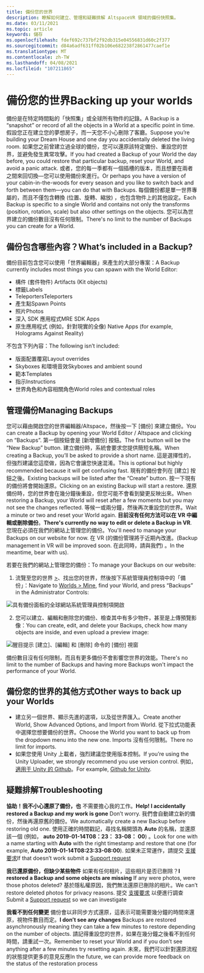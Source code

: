 ```yaml
---
title: 備份您的世界
description: 瞭解如何建立、管理和疑難排解 AltspaceVR 領域的備份快照集。
ms.date: 03/11/2021
ms.topic: article
keywords: 儲存
ms.openlocfilehash: fdef692c737bf2f92db315e04556831d60c2f377
ms.sourcegitcommit: d84a6adf631ff02b106e682238f2861477caef1e
ms.translationtype: MT
ms.contentlocale: zh-TW
ms.lasthandoff: 04/08/2021
ms.locfileid: "107211865"
---
```

# <a name="backing-up-your-worlds"></a><span data-ttu-id="0e564-104">備份您的世界</span><span class="sxs-lookup"><span data-stu-id="0e564-104">Backing up your worlds</span></span>

<span data-ttu-id="0e564-105">備份是在特定時間點的「快照集」或全球所有物件的記錄。</span><span class="sxs-lookup"><span data-stu-id="0e564-105">A Backup is a “snapshot” or record of all the objects in a World at a specific point in time.</span></span> <span data-ttu-id="0e564-106">假設您正在建立您的夢想房子，而一天您不小心刪除了客廳。</span><span class="sxs-lookup"><span data-stu-id="0e564-106">Suppose you’re building your Dream House and one day you accidentally deleted the living room.</span></span> <span data-ttu-id="0e564-107">如果您之前曾建立過全球的備份，您可以還原該特定備份、重設您的世界，並避免發生異常攻擊。</span><span class="sxs-lookup"><span data-stu-id="0e564-107">If you had created a Backup of your World the day before, you could restore that particular backup, reset your World, and avoid a panic attack.</span></span> <span data-ttu-id="0e564-108">或者，您的每一季都有一個插槽的版本，而且想要在兩者之間來回切換—您可以使用備份來進行。</span><span class="sxs-lookup"><span data-stu-id="0e564-108">Or perhaps you have a version of your cabin-in-the-woods for every season and you like to switch back and forth between them—you can do that with Backups.</span></span> <span data-ttu-id="0e564-109">每個備份都是單一世界專屬的，而且不僅包含轉換 (位置、旋轉、縮放) ，也包含物件上的其他設定。</span><span class="sxs-lookup"><span data-stu-id="0e564-109">Each Backup is specific to a single World and contains not only the transforms (position, rotation, scale) but also other settings on the objects.</span></span> <span data-ttu-id="0e564-110">您可以為世界建立的備份數目沒有任何限制。</span><span class="sxs-lookup"><span data-stu-id="0e564-110">There's no limit to the number of Backups you can create for a World.</span></span>  

## <a name="whats-included-in-a-backup"></a><span data-ttu-id="0e564-111">備份包含哪些內容？</span><span class="sxs-lookup"><span data-stu-id="0e564-111">What’s included in a Backup?</span></span>

<span data-ttu-id="0e564-112">備份目前包含您可以使用「世界編輯器」來產生的大部分專案：</span><span class="sxs-lookup"><span data-stu-id="0e564-112">A Backup currently includes most things you can spawn with the World Editor:</span></span>
* <span data-ttu-id="0e564-113">構件 (套件物件) </span><span class="sxs-lookup"><span data-stu-id="0e564-113">Artifacts (Kit objects)</span></span>
* <span data-ttu-id="0e564-114">標籤</span><span class="sxs-lookup"><span data-stu-id="0e564-114">Labels</span></span>
* <span data-ttu-id="0e564-115">Teleporters</span><span class="sxs-lookup"><span data-stu-id="0e564-115">Teleporters</span></span>
* <span data-ttu-id="0e564-116">產生點</span><span class="sxs-lookup"><span data-stu-id="0e564-116">Spawn Points</span></span>
* <span data-ttu-id="0e564-117">照片</span><span class="sxs-lookup"><span data-stu-id="0e564-117">Photos</span></span>
* <span data-ttu-id="0e564-118">深入 SDK 應用程式</span><span class="sxs-lookup"><span data-stu-id="0e564-118">MRE SDK Apps</span></span>
* <span data-ttu-id="0e564-119">原生應用程式 (例如，針對現實的全像) </span><span class="sxs-lookup"><span data-stu-id="0e564-119">Native Apps (for example, Holograms Against Reality)</span></span>

<span data-ttu-id="0e564-120">不包含下列內容：</span><span class="sxs-lookup"><span data-stu-id="0e564-120">The following isn’t included:</span></span>

* <span data-ttu-id="0e564-121">版面配置覆寫</span><span class="sxs-lookup"><span data-stu-id="0e564-121">Layout overrides</span></span>
* <span data-ttu-id="0e564-122">Skyboxes 和環境音效</span><span class="sxs-lookup"><span data-stu-id="0e564-122">Skyboxes and ambient sound</span></span>
* <span data-ttu-id="0e564-123">範本</span><span class="sxs-lookup"><span data-stu-id="0e564-123">Templates</span></span>
* <span data-ttu-id="0e564-124">指示</span><span class="sxs-lookup"><span data-stu-id="0e564-124">Instructions</span></span>
* <span data-ttu-id="0e564-125">世界角色和內容相關角色</span><span class="sxs-lookup"><span data-stu-id="0e564-125">World roles and contextual roles</span></span>

## <a name="managing-backups"></a><span data-ttu-id="0e564-126">管理備份</span><span class="sxs-lookup"><span data-stu-id="0e564-126">Managing Backups</span></span>

<span data-ttu-id="0e564-127">您可以藉由開啟您的世界編輯器/Altspace，然後按一下 [備份] 來建立備份。</span><span class="sxs-lookup"><span data-stu-id="0e564-127">You can create a Backup by opening your World Editor / Altspace and clicking on “Backups”.</span></span> <span data-ttu-id="0e564-128">第一個按鈕會是 [新增備份] 按鈕。</span><span class="sxs-lookup"><span data-stu-id="0e564-128">The first button will be the “New Backup” button.</span></span> <span data-ttu-id="0e564-129">建立備份時，系統會要求您提供簡短名稱。</span><span class="sxs-lookup"><span data-stu-id="0e564-129">When creating a Backup, you’ll be asked to provide a short name.</span></span> <span data-ttu-id="0e564-130">這是選擇性的，但強烈建議您這麼做，因為它會讓您快速混淆。</span><span class="sxs-lookup"><span data-stu-id="0e564-130">This is optional but highly recommended because it will get confusing fast.</span></span> <span data-ttu-id="0e564-131">現有的備份會列在 [建立] 按鈕之後。</span><span class="sxs-lookup"><span data-stu-id="0e564-131">Existing backups will be listed after the “Create” button.</span></span> <span data-ttu-id="0e564-132">按一下現有的備份將會開始還原。</span><span class="sxs-lookup"><span data-stu-id="0e564-132">Clicking on an existing Backup will start a restore.</span></span> <span data-ttu-id="0e564-133">還原備份時，您的世界會在幾分鐘後重設，但您可能不會看到變更反映出來。</span><span class="sxs-lookup"><span data-stu-id="0e564-133">When restoring a Backup, your World will reset after a few moments but you may not see the changes reflected.</span></span> <span data-ttu-id="0e564-134">等候一或兩分鐘，然後再次重設您的世界。</span><span class="sxs-lookup"><span data-stu-id="0e564-134">Wait a minute or two and reset your World again.</span></span> <span data-ttu-id="0e564-135">**目前沒有任何方法可以在 VR 中編輯或刪除備份**。</span><span class="sxs-lookup"><span data-stu-id="0e564-135">**There's currently no way to edit or delete a Backup in VR**.</span></span> <span data-ttu-id="0e564-136">您現在必須在我們的網站上管理您的備份。</span><span class="sxs-lookup"><span data-stu-id="0e564-136">You'll need to manage your Backups on our website for now.</span></span> <span data-ttu-id="0e564-137">在 VR (的備份管理將于近期內改進。</span><span class="sxs-lookup"><span data-stu-id="0e564-137">(Backup management in VR will be improved soon.</span></span> <span data-ttu-id="0e564-138">在此同時，請與我們) 。</span><span class="sxs-lookup"><span data-stu-id="0e564-138">In the meantime, bear with us).</span></span>

<span data-ttu-id="0e564-139">若要在我們的網站上管理您的備份：</span><span class="sxs-lookup"><span data-stu-id="0e564-139">To manage your Backups on our website:</span></span>

1. <span data-ttu-id="0e564-140">流覽至您的世界 [>](https://account.altvr.com/users/sign_in)、找出您的世界，然後按下系統管理員控制項中的「備份」：</span><span class="sxs-lookup"><span data-stu-id="0e564-140">Navigate to [Worlds > Mine](https://account.altvr.com/users/sign_in), find your World, and press “Backups” in the Administrator Controls:</span></span>

![具有備份面板的全球網站系統管理員控制項開啟](images/world-backup-img-01.png)

2. <span data-ttu-id="0e564-142">您可以建立、編輯和刪除您的備份、檢查其中有多少物件，甚至是上傳預覽影像：</span><span class="sxs-lookup"><span data-stu-id="0e564-142">You can create, edit, and delete your Backups, check how many objects are inside, and even upload a preview image:</span></span> 

![醒目提示 [建立]、[編輯] 和 [刪除] 命令的 [備份] 視窗](images/world-backup-img-02.png)

<span data-ttu-id="0e564-144">備份數目沒有任何限制，而且有更多備份不會影響您世界的效能。</span><span class="sxs-lookup"><span data-stu-id="0e564-144">There's no limit to the number of Backups and having more Backups won't impact the performance of your World.</span></span>

## <a name="other-ways-to-back-up-your-worlds"></a><span data-ttu-id="0e564-145">備份您的世界的其他方式</span><span class="sxs-lookup"><span data-stu-id="0e564-145">Other ways to back up your Worlds</span></span>

* <span data-ttu-id="0e564-146">建立另一個世界、顯示先進的選項，以及從世界匯入。</span><span class="sxs-lookup"><span data-stu-id="0e564-146">Create another World, Show Advanced Options, and Import from World.</span></span> <span data-ttu-id="0e564-147">從下拉式功能表中選擇您想要備份的世界。</span><span class="sxs-lookup"><span data-stu-id="0e564-147">Choose the World you want to back up from the dropdown menu into the new one.</span></span> <span data-ttu-id="0e564-148">Imports 沒有任何限制。</span><span class="sxs-lookup"><span data-stu-id="0e564-148">There no limit for imports.</span></span>
* <span data-ttu-id="0e564-149">如果您使用 Unity 上載者，強烈建議您使用版本控制。</span><span class="sxs-lookup"><span data-stu-id="0e564-149">If you’re using the Unity Uploader, we strongly recommend you use version control.</span></span> <span data-ttu-id="0e564-150">例如， [適用于 Unity 的 Github](https://unity.github.com)。</span><span class="sxs-lookup"><span data-stu-id="0e564-150">For example, [Github for Unity](https://unity.github.com).</span></span>

## <a name="troubleshooting"></a><span data-ttu-id="0e564-151">疑難排解</span><span class="sxs-lookup"><span data-stu-id="0e564-151">Troubleshooting</span></span>

<span data-ttu-id="0e564-152">**協助！我不小心還原了備份，也** 不需要擔心我的工作。</span><span class="sxs-lookup"><span data-stu-id="0e564-152">**Help! I accidentally restored a Backup and my work is gone** Don’t worry.</span></span> <span data-ttu-id="0e564-153">我們會自動建立新的備份，然後再還原舊的備份。</span><span class="sxs-lookup"><span data-stu-id="0e564-153">We automatically create a new Backup before restoring old one.</span></span> <span data-ttu-id="0e564-154">使用正確的時間戳記，尋找名稱開頭為 **Auto** 的名稱，並還原該一個 (例如， **auto 2019-01-14T08：23： 33-08： 00**) 。</span><span class="sxs-lookup"><span data-stu-id="0e564-154">Look for one with a name starting with **Auto** with the right timestamp and restore that one (for example, **Auto 2019-01-14T08:23:33-08:00**).</span></span>  <span data-ttu-id="0e564-155">如果未正常運作，請提交 [支援要求](https://help.altvr.com/hc/requests/new)</span><span class="sxs-lookup"><span data-stu-id="0e564-155">If that doesn’t work submit a [Support request](https://help.altvr.com/hc/requests/new)</span></span>

<span data-ttu-id="0e564-156">**我已還原備份，但缺少某些物件** 如果有任何相片，這些相片是否已刪除？</span><span class="sxs-lookup"><span data-stu-id="0e564-156">**I restored a Backup and some objects are missing** If any were photos, were those photos deleted?</span></span> <span data-ttu-id="0e564-157">基於隱私權原因，我們無法還原已刪除的相片。</span><span class="sxs-lookup"><span data-stu-id="0e564-157">We can’t restore deleted photos for privacy reasons.</span></span> <span data-ttu-id="0e564-158">提交 [支援要求](https://help.altvr.com/hc/requests/new) 以便進行調查</span><span class="sxs-lookup"><span data-stu-id="0e564-158">Submit a [Support request](https://help.altvr.com/hc/requests/new) so we can investigate</span></span>

<span data-ttu-id="0e564-159">**我看不到任何變更** 備份會以非同步方式還原，這表示可能需要幾分鐘的時間來還原，視物件數目而定。</span><span class="sxs-lookup"><span data-stu-id="0e564-159">**I don’t see any changes** Backups are restored asynchronously meaning they can take a few minutes to restore depending on the number of objects.</span></span> <span data-ttu-id="0e564-160">請記得重設您的世界，如果在幾分鐘之後看不到任何時間，請重試一次。</span><span class="sxs-lookup"><span data-stu-id="0e564-160">Remember to reset your World and if you don’t see anything after a few minutes try resetting again.</span></span> <span data-ttu-id="0e564-161">未來，我們可以針對還原流程的狀態提供更多的意見反應</span><span class="sxs-lookup"><span data-stu-id="0e564-161">In the future, we can provide more feedback on the status of the restoration process</span></span>
